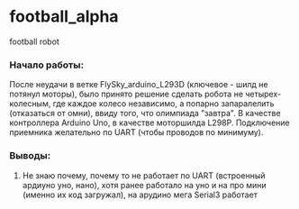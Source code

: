 # football_alpha
football robot

### Начало работы:
После неудачи в ветке FlySky_arduino_L293D (ключевое - шилд не потянул моторы), было принято решение сделать робота не четырех-колесным, где каждое колесо независимо, а попарно запаралелить (отказаться от омни), ввиду того, что олимпиада "завтра". В качестве контроллера Arduino Uno, в качестве моторшилда L298P. Подключение приемника желательно по UART (чтобы проводов по минимуму).

### Выводы:
1) Не знаю почему, почему то не работает по UART (встроенный ардиуно уно, нано), хотя ранее работало на уно и на про мини (именно их код загружал), на арудино мега Serial3 работает
